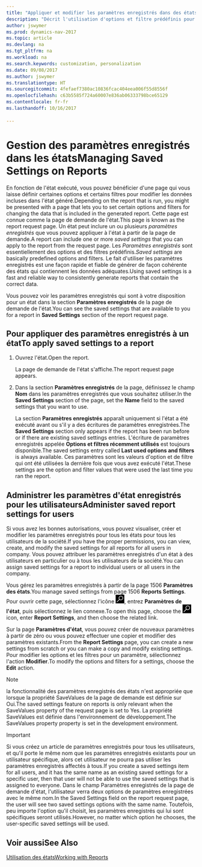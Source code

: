 ```yaml
---
title: "Appliquer et modifier les paramètres enregistrés dans des états"
description: "Décrit l'utilisation d'options et filtre prédéfinis pour personnaliser un état, et pour générer les données exactes."
author: jswymer
ms.prod: dynamics-nav-2017
ms.topic: article
ms.devlang: na
ms.tgt_pltfrm: na
ms.workload: na
ms.search.keywords: customization, personalization
ms.date: 09/08/2017
ms.author: jswymer
ms.translationtype: HT
ms.sourcegitcommit: 4fefaef7380ac10836fcac404eea006f55d8556f
ms.openlocfilehash: c63b5585f724a60007e836ab06333798bce65129
ms.contentlocale: fr-fr
ms.lasthandoff: 10/16/2017

---
```

# <a name="managing-saved-settings-on-reports"></a><span data-ttu-id="0de2b-103">Gestion des paramètres enregistrés dans les états</span><span class="sxs-lookup"><span data-stu-id="0de2b-103">Managing Saved Settings on Reports</span></span>
<span data-ttu-id="0de2b-104">En fonction de l'état exécuté, vous pouvez bénéficier d'une page qui vous laisse définir certaines options et certains filtres pour modifier les données incluses dans l'état généré.</span><span class="sxs-lookup"><span data-stu-id="0de2b-104">Depending on the report that is run, you might be presented with a page that lets you to set certain options and filters for changing the data that is included in the generated report.</span></span> <span data-ttu-id="0de2b-105">Cette page est connue comme la page de demande de l'état.</span><span class="sxs-lookup"><span data-stu-id="0de2b-105">This page is known as the report request page.</span></span> <span data-ttu-id="0de2b-106">Un état peut inclure un ou plusieurs *paramètres enregistrés* que vous pouvez appliquer à l'état à partir de la page de demande.</span><span class="sxs-lookup"><span data-stu-id="0de2b-106">A report can include one or more *saved settings* that you can apply to the report from the request page.</span></span> <span data-ttu-id="0de2b-107">Les *Paramètres enregistrés* sont essentiellement des options et des filtres prédéfinis.</span><span class="sxs-lookup"><span data-stu-id="0de2b-107">*Saved settings* are basically predefined options and filters.</span></span> <span data-ttu-id="0de2b-108">Le fait d'utiliser les paramètres enregistrés est une façon rapide et fiable de générer de façon cohérente des états qui contiennent les données adéquates.</span><span class="sxs-lookup"><span data-stu-id="0de2b-108">Using saved settings is a fast and reliable way to consistently generate reports that contain the correct data.</span></span>

<span data-ttu-id="0de2b-109">Vous pouvez voir les paramètres enregistrés qui sont à votre disposition pour un état dans la section **Paramètres enregistrés** de la page de demande de l'état.</span><span class="sxs-lookup"><span data-stu-id="0de2b-109">You can see the saved settings that are available to you for a report in **Saved Settings** section of the report request page.</span></span>  

## <a name="to-apply-saved-settings-to-a-report"></a><span data-ttu-id="0de2b-110">Pour appliquer des paramètres enregistrés à un état</span><span class="sxs-lookup"><span data-stu-id="0de2b-110">To apply saved settings to a report</span></span>
1. <span data-ttu-id="0de2b-111">Ouvrez l'état.</span><span class="sxs-lookup"><span data-stu-id="0de2b-111">Open the report.</span></span>

   <span data-ttu-id="0de2b-112">La page de demande de l'état s'affiche.</span><span class="sxs-lookup"><span data-stu-id="0de2b-112">The report request page appears.</span></span>    
2. <span data-ttu-id="0de2b-113">Dans la section **Paramètres enregistrés** de la page, définissez le champ **Nom** dans les paramètres enregistrés que vous souhaitez utiliser.</span><span class="sxs-lookup"><span data-stu-id="0de2b-113">In the **Saved Settings** section of the page, set the **Name** field  to the saved settings that you want to use.</span></span>

   <span data-ttu-id="0de2b-114">La section **Paramètres enregistrés** apparaît uniquement si l'état a été exécuté avant ou s'il y a des écritures de paramètres enregistrées.</span><span class="sxs-lookup"><span data-stu-id="0de2b-114">The **Saved Settings** section only appears if the report has been run before or if there are existing saved settings entries.</span></span> <span data-ttu-id="0de2b-115">L'écriture de paramètres enregistrés appelée **Options et filtres récemment utilisés** est toujours disponible.</span><span class="sxs-lookup"><span data-stu-id="0de2b-115">The saved settings entry called **Last used options and filters** is always available.</span></span> <span data-ttu-id="0de2b-116">Ces paramètres sont les valeurs d'option et de filtre qui ont été utilisées la dernière fois que vous avez exécuté l'état.</span><span class="sxs-lookup"><span data-stu-id="0de2b-116">These settings are the option and filter values that were used the last time you ran the report.</span></span>

## <a name="administer-saved-report-settings-for-users"></a><span data-ttu-id="0de2b-117">Administrer les paramètres d'état enregistrés pour les utilisateurs</span><span class="sxs-lookup"><span data-stu-id="0de2b-117">Administer saved report settings for users</span></span>
<span data-ttu-id="0de2b-118">Si vous avez les bonnes autorisations, vous pouvez visualiser, créer et modifier les paramètres enregistrés pour tous les états pour tous les utilisateurs de la société.</span><span class="sxs-lookup"><span data-stu-id="0de2b-118">If you have the proper permissions, you can view, create, and modify the saved settings for all reports for all users in company.</span></span> <span data-ttu-id="0de2b-119">Vous pouvez attribuer les paramètres enregistrés d'un état à des utilisateurs en particulier ou à tous les utilisateurs de la société.</span><span class="sxs-lookup"><span data-stu-id="0de2b-119">You can assign saved settings for a report to individual users or all users in the company.</span></span>

<span data-ttu-id="0de2b-120">Vous gérez les paramètres enregistrés à partir de la page 1506 **Paramètres des états**.</span><span class="sxs-lookup"><span data-stu-id="0de2b-120">You manage saved settings from page 1506 **Reports Settings**.</span></span> <span data-ttu-id="0de2b-121">Pour ouvrir cette page, sélectionnez l'icône ![Page ou état pour la recherche](media/ui-search/search_small.png "Page ou état pour la recherche"), entrez **Paramètres de l'état**, puis sélectionnez le lien connexe.</span><span class="sxs-lookup"><span data-stu-id="0de2b-121">To open this page, choose the ![Search for Page or Report](media/ui-search/search_small.png "Search for Page or Report icon") icon, enter **Report Settings**, and then choose the related link.</span></span>

<span data-ttu-id="0de2b-122">Sur la page **Paramètres d'état**, vous pouvez créer de nouveaux paramètres à partir de zéro ou vous pouvez effectuer une copier et modifier des paramètres existants.</span><span class="sxs-lookup"><span data-stu-id="0de2b-122">From the **Report Settings** page, you can create a new settings from scratch or you can make a copy and modify existing settings.</span></span> <span data-ttu-id="0de2b-123">Pour modifier les options et les filtres pour un paramètre, sélectionnez l'action **Modifier**.</span><span class="sxs-lookup"><span data-stu-id="0de2b-123">To modify the options and filters for a settings, choose the **Edit** action.</span></span>

> [!NOTE]
> <span data-ttu-id="0de2b-124">la fonctionnalité des paramètres enregistrés des états n'est appropriée que lorsque la propriété SaveValues de la page de demande est définie sur Oui.</span><span class="sxs-lookup"><span data-stu-id="0de2b-124">The saved settings feature on reports is only relevant when the SaveValues property of the request page is set to Yes.</span></span> <span data-ttu-id="0de2b-125">La propriété SaveValues est définie dans l'environnement de développement.</span><span class="sxs-lookup"><span data-stu-id="0de2b-125">The SaveValues property property is set in the development environment.</span></span>  

> [!Important]
> <span data-ttu-id="0de2b-126">Si vous créez un article de paramètres enregistrés pour tous les utilisateurs, et qu'il porte le même nom que les paramètres enregistrés existants pour un utilisateur spécifique, alors cet utilisateur ne pourra pas utiliser les paramètres enregistrés affectés à tous.</span><span class="sxs-lookup"><span data-stu-id="0de2b-126">If you create a saved settings item for all users, and it has the same name as an existing saved settings for a specific user, then that user will not be able to use the saved settings that is assigned to everyone.</span></span>  <span data-ttu-id="0de2b-127">Dans le champ Paramètres enregistrés de la page de demande d'état, l'utilisateur verra deux options de paramètres enregistrées avec le même nom.</span><span class="sxs-lookup"><span data-stu-id="0de2b-127">In the Saved Settings field on the report request page, the user will see two saved settings options with the same name.</span></span> <span data-ttu-id="0de2b-128">Toutefois, peu importe l'option qu'il choisit, les paramètres enregistrés qui lui sont spécifiques seront utilisés.</span><span class="sxs-lookup"><span data-stu-id="0de2b-128">However, no matter which option he chooses, the user-specific saved settings will be used.</span></span>

## <a name="see-also"></a><span data-ttu-id="0de2b-129">Voir aussi</span><span class="sxs-lookup"><span data-stu-id="0de2b-129">See Also</span></span>
[<span data-ttu-id="0de2b-130">Utilisation des états</span><span class="sxs-lookup"><span data-stu-id="0de2b-130">Working with Reports</span></span>](ui-work-report.md)  

